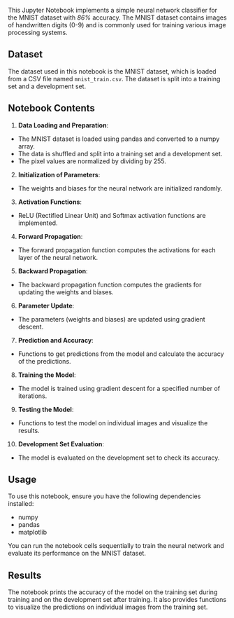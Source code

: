 This Jupyter Notebook implements a simple neural network classifier for the MNIST dataset with *86%* accuracy. The MNIST dataset contains images of handwritten digits (0-9) and is commonly used for training various image processing systems.

## Dataset

The dataset used in this notebook is the MNIST dataset, which is loaded from a CSV file named `mnist_train.csv`. The dataset is split into a training set and a development set.

## Notebook Contents

1. **Data Loading and Preparation**:
  - The MNIST dataset is loaded using pandas and converted to a numpy array.
  - The data is shuffled and split into a training set and a development set.
  - The pixel values are normalized by dividing by 255.

2. **Initialization of Parameters**:
  - The weights and biases for the neural network are initialized randomly.

3. **Activation Functions**:
  - ReLU (Rectified Linear Unit) and Softmax activation functions are implemented.

4. **Forward Propagation**:
  - The forward propagation function computes the activations for each layer of the neural network.

5. **Backward Propagation**:
  - The backward propagation function computes the gradients for updating the weights and biases.

6. **Parameter Update**:
  - The parameters (weights and biases) are updated using gradient descent.

7. **Prediction and Accuracy**:
  - Functions to get predictions from the model and calculate the accuracy of the predictions.

8. **Training the Model**:
  - The model is trained using gradient descent for a specified number of iterations.

9. **Testing the Model**:
  - Functions to test the model on individual images and visualize the results.

10. **Development Set Evaluation**:
  - The model is evaluated on the development set to check its accuracy.

## Usage

To use this notebook, ensure you have the following dependencies installed:
- numpy
- pandas
- matplotlib

You can run the notebook cells sequentially to train the neural network and evaluate its performance on the MNIST dataset.

## Results

The notebook prints the accuracy of the model on the training set during training and on the development set after training. It also provides functions to visualize the predictions on individual images from the training set.
